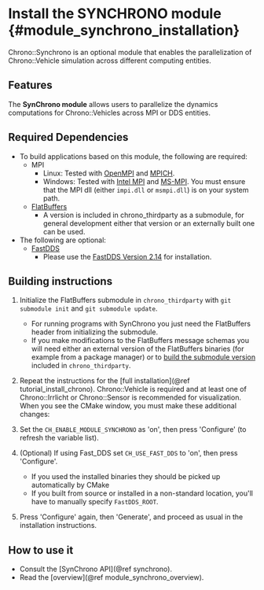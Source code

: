 Install the SYNCHRONO module   {#module_synchrono_installation}
===============================

Chrono::Synchrono is an optional module that enables the parallelization of Chrono::Vehicle simulation across different computing entities.


## Features

The **SynChrono module** allows users to parallelize the dynamics computations for Chrono::Vehicles across MPI or DDS entities.


## Required Dependencies

- To build applications based on this module, the following are required:
  * MPI
    - Linux: Tested with [OpenMPI](https://www.open-mpi.org/) and [MPICH](https://www.mpich.org/).
    - Windows: Tested with [Intel MPI](https://software.intel.com/en-us/mpi-library/choose-download/windows) and [MS-MPI](https://docs.microsoft.com/en-us/message-passing-interface/microsoft-mpi). You must ensure that the MPI dll (either `impi.dll` or `msmpi.dll`) is on your system path. 
  * [FlatBuffers](http://google.github.io/flatbuffers/) 
    - A version is included in chrono_thirdparty as a submodule, for general development either that version or an externally built one can be used.
- The following are optional:
  * [FastDDS](https://fast-dds.docs.eprosima.com/en/latest/)
    - Please use the [FastDDS Version 2.14](https://www.eprosima.com/product-download) for installation.

## Building instructions

1. Initialize the FlatBuffers submodule in `chrono_thirdparty` with `git submodule init` and `git submodule update`. 
    - For running programs with SynChrono you just need the FlatBuffers header from initializing the submodule.
    - If you make modifications to the FlatBuffers message schemas you will need either an external version of the FlatBuffers binaries (for example from a package manager) or to [build the submodule version](https://google.github.io/flatbuffers/flatbuffers_guide_building.html) included in `chrono_thirdparty`.

2. Repeat the instructions for the [full installation](@ref tutorial_install_chrono). Chrono::Vehicle is required and at least one of Chrono::Irrlicht or Chrono::Sensor is recommended for visualization. When you see the CMake window, you must make these additional changes:

3. Set the `CH_ENABLE_MODULE_SYNCHRONO` as 'on', then press 'Configure' (to refresh the variable list).

4. (Optional) If using Fast_DDS set `CH_USE_FAST_DDS` to 'on', then press 'Configure'. 
    - If you used the installed binaries they should be picked up automatically by CMake
    - If you built from source or installed in a non-standard location, you'll have to manually specify `FastDDS_ROOT`.

5. Press 'Configure' again, then 'Generate', and proceed as usual in the installation instructions.


## How to use it

- Consult the [SynChrono API](@ref synchrono).
- Read the [overview](@ref module_synchrono_overview).
